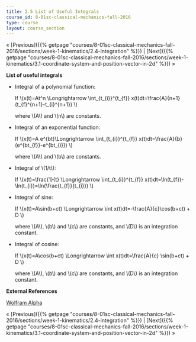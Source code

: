 ```yaml
---
title: 2.5 List of Useful Integrals
course_id: 8-01sc-classical-mechanics-fall-2016
type: course
layout: course_section
---
```

« [Previous]({{% getpage "courses/8-01sc-classical-mechanics-fall-2016/sections/week-1-kinematics/2.4-integration" %}}) | [Next]({{% getpage "courses/8-01sc-classical-mechanics-fall-2016/sections/week-1-kinematics/3.1-coordinate-system-and-position-vector-in-2d" %}}) »

**List of useful integrals**

*   Integral of a polynomial function:
    
    If \\(x(t)=At^n \\Longrightarrow \\int\_{t\_{i}}^{t\_{f}} x(t)dt=\\frac{A}{n+1}(t\_{f}^{n+1}-t\_{i}^{n+1}) \\)
    
    where \\(A\\) and \\(n\\) are constants.
    
*   Integral of an exponential function:
    
    If \\(x(t)=A e^{bt}\\Longrightarrow \\int\_{t\_{i}}^{t\_{f}} x(t)dt=\\frac{A}{b}(e^{bt\_{f}}-e^{bt\_{i}}) \\)
    
    where \\(A\\) and \\(b\\) are constants.
    
*   Integral of \\(1/t\\):
    
    If \\(x(t)=\\frac{1}{t} \\Longrightarrow \\int\_{t\_{i}}^{t\_{f}} x(t)dt=\\ln(t\_{f})-\\ln(t\_{i})=\\ln(\\frac{t\_{f}}{t\_{i}}) \\)
    
*   Integral of sine:
    
    If \\(x(t)=A\\sin(b+ct) \\Longrightarrow \\int x(t)dt=-\\frac{A}{c}\\cos(b+ct) + D \\)
    
    where \\(A\\), \\(b\\) and \\(c\\) are constants, and \\(D\\) is an integration constant.
    
*   Integral of cosine:
    
    If \\(x(t)=A\\cos(b+ct) \\Longrightarrow \\int x(t)dt=\\frac{A}{c} \\sin(b+ct) + D \\)
    
    where \\(A\\), \\(b\\) and \\(c\\) are constants, and \\(D\\) is an integration constant.
    

**External References**

[Wolfram Alpha](http://www.wolframalpha.com/)

« [Previous]({{% getpage "courses/8-01sc-classical-mechanics-fall-2016/sections/week-1-kinematics/2.4-integration" %}}) | [Next]({{% getpage "courses/8-01sc-classical-mechanics-fall-2016/sections/week-1-kinematics/3.1-coordinate-system-and-position-vector-in-2d" %}}) »
